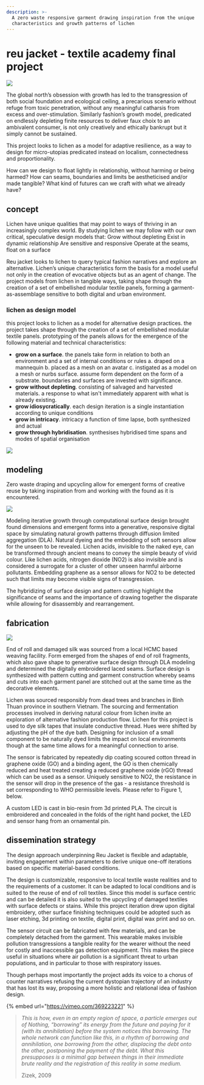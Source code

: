 ```yaml
---
description: >-
  A zero waste responsive garment drawing inspiration from the unique
  characteristics and growth patterns of lichen
---
```


# reu jacket - textile academy final project

![](.gitbook/assets/rj_11.jpg)

The global north’s obsession with growth has led to the transgression of both social foundation and ecological ceiling, a precarious scenario without refuge from toxic penetration, without any meaningful catharsis from excess and over-stimulation. Similarly fashion’s growth model, predicated on endlessly depleting finite resources to deliver faux choix to an ambivalent consumer, is not only creatively and ethically bankrupt but it simply cannot be sustained.

This project looks to lichen as a model for adaptive resilience, as a way to design for micro-utopias predicated instead on localism, connectedness and proportionality.

How can we design to float lightly in relationship, without harming or being harmed? How can seams, boundaries and limits be aestheticised and/or made tangible? What kind of futures can we craft with what we already have?

## concept

Lichen have unique qualities that may point to ways of thriving in an increasingly complex world. By studying lichen we may follow with our own critical, speculative design models that: Grow without depleting Exist in dynamic relationship Are sensitive and responsive Operate at the seams, float on a surface

Reu jacket looks to lichen to query typical fashion narratives and explore an alternative. Lichen’s unique characteristics form the basis for a model useful not only in the creation of evocative objects but as an agent of change. The project models from lichen in tangible ways, taking shape through the creation of a set of embellished modular textile panels, forming a garment-as-assemblage sensitive to both digital and urban environment.

### lichen as design model

this project looks to lichen as a model for alternative design practices. the project takes shape through the creation of a set of embellished modular textile panels. prototyping of the panels allows for the emergence of the following material and technical characteristics:

* **grow on a surface**. the panels take form in relation to both an environment and a set of internal conditions or rules a. draped on a mannequin b. placed as a mesh on an avatar c. instigated as a model on a mesh or nurbs surface. assume form dependent on the form of a substrate. boundaries and surfaces are invested with significance. 
* **grow without depleting**. consisting of salvaged and harvested materials. a response to what isn't immediately apparent with what is already existing.
* **grow idiosycratically**. each design iteration is a single instantiation according to unique conditions
* **grow in intricacy**. intricacy a function of time lapse, both synthesized and actual
* **grow through hybridisation**. synthesises hybridised time spans and modes of spatial organisation  

![](.gitbook/assets/reshape19_reujacket_boardsa_page_1.jpg)

## modeling

Zero waste draping and upcycling allow for emergent forms of creative reuse by taking inspiration from and working with the found as it is encountered.



![](.gitbook/assets/reshape19_reujacket_boardsa_page_2.jpg)

Modeling iterative growth through computational surface design brought found dimensions and emergent forms into a generative, responsive digital space by simulating natural growth patterns through diffusion limited aggregation \(DLA\). Natural dyeing and the embedding of soft sensors allow for the unseen to be revealed. Lichen acids, invisible to the naked eye, can be transformed through ancient means to convey the simple beauty of vivid colour. Like lichen acids, nitrogen dioxide \(NO2\) is also invisible and is considered a surrogate for a cluster of other unseen harmful airborne pollutants. Embedding graphene as a sensor allows for NO2 to be detected such that limits may become visible signs of transgression.

The hybridizing of surface design and pattern cutting highlight the significance of seams and the importance of drawing together the disparate while allowing for disassembly and rearrangement.

## fabrication

![](.gitbook/assets/reshape19_reujacket_boardsa_page_3.jpg)

End of roll and damaged silk was sourced from a local HCMC based weaving facility. Form emerged from the shapes of end of roll fragments, which also gave shape to generative surface design through DLA modeling and determined the digitally embroidered laced seams. Surface design is synthesized with pattern cutting and garment construction whereby seams and cuts into each garment panel are stitched out at the same time as the decorative elements.

Lichen was sourced responsibly from dead trees and branches in Binh Thuan province in southern Vietnam. The sourcing and fermentation processes involved in deriving natural colour from lichen invite an exploration of alternative fashion production flow. Lichen for this project is used to dye silk tapes that insulate conductive thread. Hues were shifted by adjusting the pH of the dye bath. Designing for inclusion of a small component to be naturally dyed limits the impact on local environments though at the same time allows for a meaningful connection to arise.

The sensor is fabricated by repeatedly dip coating scoured cotton thread in graphene oxide \(GO\) and a binding agent, the GO is then chemically reduced and heat treated creating a reduced graphene oxide \(rGO\) thread which can be used as a sensor. Uniquely sensitive to NO2, the resistance in the sensor will drop in the presence of the gas - a resistance threshold is set corresponding to WHO permissible levels. Please refer to Figure 1, below.

A custom LED is cast in bio-resin from 3d printed PLA. The circuit is embroidered and concealed in the folds of the right hand pocket, the LED and sensor hang from an ornamental pin.

## dissemination strategy

The design approach underpinning Reu Jacket is flexible and adaptable, inviting engagement within parameters to derive unique one-off iterations based on specific material-based conditions.

The design is customizable, responsive to local textile waste realities and to the requirements of a customer. It can be adapted to local conditions and is suited to the reuse of end of roll textiles. Since this model is surface centric and can be detailed it is also suited to the upcycling of damaged textiles with surface defects or stains. While this project iteration drew upon digital embroidery, other surface finishing techniques could be adopted such as laser etching, 3d printing on textile, digital print, digital wax print and so on.

The sensor circuit can be fabricated with few materials, and can be completely detached from the garment. This wearable makes invisible pollution transgressions a tangible reality for the wearer without the need for costly and inaccessible gas detection equipment. This makes the piece useful in situations where air pollution is a significant threat to urban populations, and in particular to those with respiratory issues.

Though perhaps most importantly the project adds its voice to a chorus of counter narratives refusing the current dystopian trajectory of an industry that has lost its way, proposing a more holistic and relational idea of fashion design.



{% embed url="https://vimeo.com/369223221" %}

> _This is how, even in an empty region of space, a particle emerges out of Nothing, “borrowing” its energy from the future and paying for it \(with its annihilation\) before the system notices this borrowing. The whole network can function like this, in a rhythm of borrowing and annihilation, one borrowing from the other, displacing the debt onto the other, postponing the payment of the debt. What this presupposes is a minimal gap between things in their immediate brute reality and the registration of this reality in some medium._
>
> Zizek, 2009



